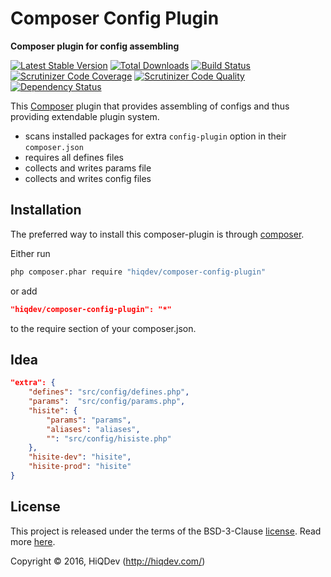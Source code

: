 Composer Config Plugin
======================

**Composer plugin for config assembling**

[![Latest Stable Version](https://poser.pugx.org/hiqdev/composer-config-plugin/v/stable)](https://packagist.org/packages/hiqdev/composer-config-plugin)
[![Total Downloads](https://poser.pugx.org/hiqdev/composer-config-plugin/downloads)](https://packagist.org/packages/hiqdev/composer-config-plugin)
[![Build Status](https://img.shields.io/travis/hiqdev/composer-config-plugin.svg)](https://travis-ci.org/hiqdev/composer-config-plugin)
[![Scrutinizer Code Coverage](https://img.shields.io/scrutinizer/coverage/g/hiqdev/composer-config-plugin.svg)](https://scrutinizer-ci.com/g/hiqdev/composer-config-plugin/)
[![Scrutinizer Code Quality](https://img.shields.io/scrutinizer/g/hiqdev/composer-config-plugin.svg)](https://scrutinizer-ci.com/g/hiqdev/composer-config-plugin/)
[![Dependency Status](https://www.versioneye.com/php/hiqdev:composer-config-plugin/dev-master/badge.svg)](https://www.versioneye.com/php/hiqdev:composer-config-plugin/dev-master)

This [Composer](https://getcomposer.org/) plugin that provides assembling of configs
and thus providing extendable plugin system.

- scans installed packages for extra `config-plugin` option in their `composer.json`
- requires all defines files
- collects and writes params file
- collects and writes config files

## Installation

The preferred way to install this composer-plugin is through [composer](http://getcomposer.org/download/).

Either run

```sh
php composer.phar require "hiqdev/composer-config-plugin"
```

or add

```json
"hiqdev/composer-config-plugin": "*"
```

to the require section of your composer.json.

## Idea

```json
"extra": {
    "defines": "src/config/defines.php",
    "params":  "src/config/params.php",
    "hisite": {
        "params": "params",
        "aliases": "aliases",
        "": "src/config/hisiste.php"
    },
    "hisite-dev": "hisite",
    "hisite-prod": "hisite"
}
```

## License

This project is released under the terms of the BSD-3-Clause [license](LICENSE).
Read more [here](http://choosealicense.com/licenses/bsd-3-clause).

Copyright © 2016, HiQDev (http://hiqdev.com/)
